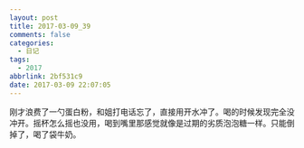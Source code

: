 ```yaml
---
layout: post
title: 2017-03-09_39
comments: false
categories:
  - 日记
tags:
  - 2017
abbrlink: 2bf531c9
date: 2017-03-09 22:07:05
---
```


  刚才浪费了一勺蛋白粉，和姐打电话忘了，直接用开水冲了。喝的时候发现完全没冲开。摇杯怎么摇也没用，喝到嘴里那感觉就像是过期的劣质泡泡糖一样。只能倒掉了，喝了袋牛奶。
